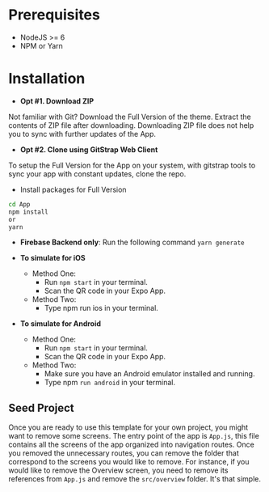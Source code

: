 # Prerequisites
* NodeJS >= 6
* NPM or Yarn

# Installation

* **Opt #1. Download ZIP**

Not familiar with Git? Download the Full Version of the theme.
Extract the contents of ZIP file after downloading.
Downloading ZIP file does not help you to sync with further updates of the App.

* **Opt #2. Clone using GitStrap Web Client**

To setup the Full Version for the App on your system, with gitstrap tools to sync your app with constant updates, clone the repo.

* Install packages for Full Version

```bash
cd App
npm install
or
yarn
```

* **Firebase Backend only**: Run the following command `yarn generate`

* **To simulate for iOS**
    * Method One:
        * Run `npm start` in your terminal.
        * Scan the QR code in your Expo App.
    * Method Two:
        * Type npm run ios in your terminal.
* **To simulate for Android**
    * Method One:
        * Run `npm start` in your terminal.
        * Scan the QR code in your Expo App.
    * Method Two:
        * Make sure you have an Android emulator installed and running.
        * Type npm `run android` in your terminal.
        
## Seed Project

Once you are ready to use this template for your own project, you might want to remove some screens.
The entry point of the app is `App.js`, this file contains all the screens of the app organized into navigation routes.
Once you removed the unnecessary routes, you can remove the folder that correspond to the screens you would like to remove.
For instance, if you would like to remove the Overview screen, you need to remove its references from `App.js` and remove the `src/overview` folder.
It's that simple.
